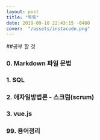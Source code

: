 ```yaml
---
layout: post
title: "목록"
date: 2019-09-10 22:43:15 -0400
cover:  "/assets/instacode.png"
---
```


##공부 할 것
### 0. Markdown 파일 문법
### 1. SQL
### 2. 애자일방법론 - 스크럼(scrum)
### 3. vue.js
### 99. 용어정리
